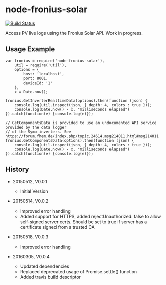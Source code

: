 # node-fronius-solar

[![Build Status](https://travis-ci.org/mwittig/node-fronius-solar.svg?branch=master)](https://travis-ci.org/mwittig/node-fronius-solar)

Access PV live logs using the Fronius Solar API. Work in progress.

## Usage Example

    var fronius = require('node-fronius-solar'),
        util = require('util'),
        options = {
            host: 'localhost',
            port: 8001,
            deviceId: '1'
        },
        x = Date.now();
    
    fronius.GetInverterRealtimeData(options).then(function (json) {
        console.log(util.inspect(json, { depth: 4, colors : true }));
        console.log(Date.now() - x, "milliseconds elapsed")
    }).catch(function(e) {console.log(e)});
    
    // GetComponentsData is provided to use an undocumented API service provided by the data logger
    // of the Symo inverters. See https://forum.fhem.de/index.php/topic,24614.msg214011.html#msg214011 
    fronius.GetComponentsData(options).then(function (json) {
        console.log(util.inspect(json, { depth: 4, colors : true }));
        console.log(Date.now() - x, "milliseconds elapsed")
    }).catch(function(e) {console.log(e)});

## History

* 20150512, V0.0.1
    * Initial Version

* 20150514, V0.0.2
    * Improved error handling
    * Added support for HTTPS, added rejectUnauthorized: false to allow self-signed server certs. Should be set to true
      if server has a certificate signed from a trusted CA

* 20150518, V0.0.3
    * Improved error handling
    
* 20160305, V0.0.4
    * Updated dependencies
    * Replaced deprecated usage of Promise.settle() function
    * Added travis build descriptor
